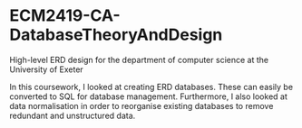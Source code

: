 # ECM2419-CA-DatabaseTheoryAndDesign
High-level ERD design for the department of computer science at the University of Exeter

In this coursework, I looked at creating ERD databases. These can easily be converted to SQL for database management.
Furthermore, I also looked at data normalisation in order to reorganise existing databases to remove redundant and unstructured data.
